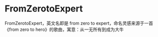 # FromZerotoExpert
FromZerotoExpert，英文名即是 from zero to expert，命名灵感来源于一首《from zero to hero》的歌曲，寓意：从一无所有到成为大牛
